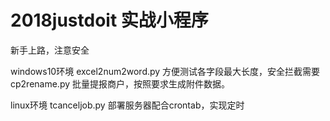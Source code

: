 # 2018justdoit 实战小程序

新手上路，注意安全

windows10环境
excel2num2word.py
   方便测试各字段最大长度，安全拦截需要
cp2rename.py
   批量提报商户，按照要求生成附件数据。
   
linux环境
tcanceljob.py
   部署服务器配合crontab，实现定时
